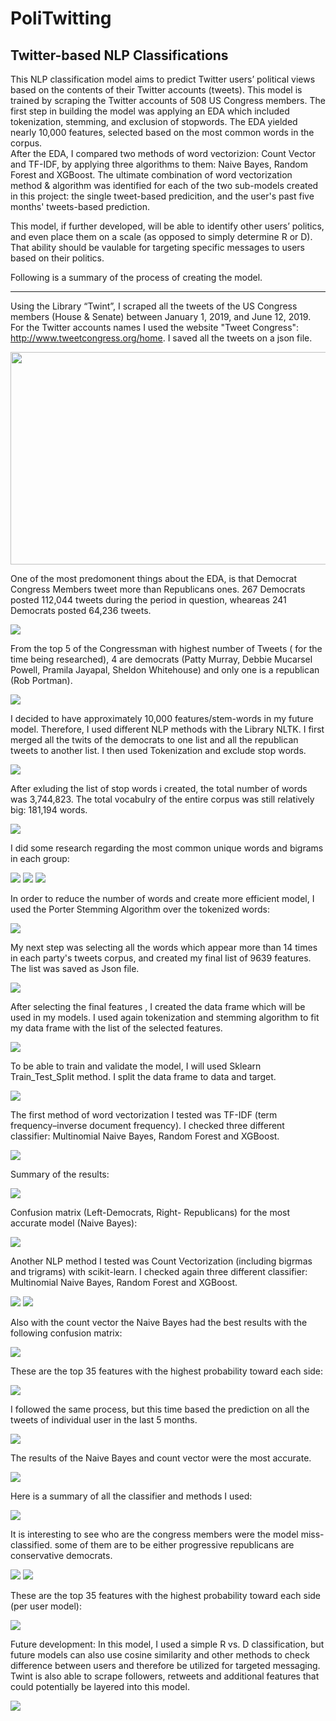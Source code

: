 # PoliTwitting
## Twitter-based NLP Classifications
This NLP classification model aims to predict Twitter users’ political views based on the contents of their Twitter accounts (tweets).
This model is trained by scraping the Twitter accounts of 508 US Congress members. 
The first step in building the model was applying an EDA which included tokenization, stemming, and exclusion of stopwords. The EDA yielded nearly 10,000 features, selected based on the most common words in the corpus.   
After the EDA, I compared two methods of word vectorizion: Count Vector and TF-IDF, by applying three algorithms to them: Naive Bayes, Random Forest and XGBoost. The ultimate combination of word vectorization method & algorithm was identified for each of the two sub-models created in this project: the single tweet-based predicition, and the user's past five months' tweets-based prediction.

This model, if further developed, will be able to identify other users’ politics, and even place them on a scale (as opposed to simply determine R or D).  That ability should be vaulable for targeting specific messages to users based on their politics.




Following is a summary of the process of creating the model.
_____
Using the Library “Twint”, I scraped all the tweets of the US Congress members (House & Senate) between January 1, 2019, and June 12, 2019. For the Twitter accounts names I used the website "Tweet Congress": http://www.tweetcongress.org/home. I saved all the tweets on a json file.

<img src = "./images/image1.png" width="527" height="340">

One of the most predomonent things about the EDA, is that Democrat Congress Members tweet more than Republicans ones. 267 Democrats posted 112,044 tweets during the period in question, wheareas 241 Democrats posted 64,236 tweets.

<img src = "./images/image3.png">

From the top 5 of the  Congressman with  highest number of Tweets ( for the time being researched), 4 are democrats (Patty Murray, Debbie Mucarsel Powell, Pramila Jayapal, Sheldon Whitehouse) and only one is a republican (Rob Portman).

<img src = "./images/image2.png">

I decided to have approximately 10,000 features/stem-words in my future model. Therefore, I used different NLP methods with the Library NLTK. I first merged all the twits of the democrats to one list and all the republican tweets to another list. I then used Tokenization and exclude stop words.

<img src = "./images/image4.png">

After exluding the list of stop words i created, the total number of words was 3,744,823. The total vocabulry of the entire corpus was still relatively big: 181,194 words. 

<img src = "./images/image5.png">

I did some research regarding the most common unique words and bigrams in each group:

<img src = "./images/image6.png">
<img src = "./images/image23.png">
<img src = "./images/image24.png">


In order to reduce the number of words and create more efficient model, I used the Porter Stemming Algorithm over the tokenized words:

<img src = "./images/image7.png">

My next step was selecting all the words which appear more than 14 times in each party's tweets corpus, and created my final list of 9639 features. The list was saved as Json file. 

<img src = "./images/image8.png">

After selecting the final features ,  I created the data frame which will be used in my models. I used again tokenization and stemming algorithm to fit my data frame  with the list of  the selected features.

<img src = "./images/image9.png">

To be able to train and validate the model, I will used Sklearn Train_Test_Split method. I split the data frame to data and target.

<img src = "./images/image10.png">

The first method of word vectorization I tested was TF-IDF (term frequency–inverse document frequency). I checked three different classifier: Multinomial Naive Bayes, Random Forest and XGBoost.


<img src = "./images/image12.png">

Summary of the results:

<img src = "./images/image12.1.png">

Confusion matrix (Left-Democrats, Right- Republicans) for the most accurate model (Naive Bayes):


<img src = "./images/image13.png">

Another NLP method I tested was Count Vectorization (including bigrmas and trigrams) with scikit-learn. I checked again three different classifier: Multinomial Naive Bayes, Random Forest and XGBoost.

<img src = "./images/image14.png">

<img src = "./images/image12.2.png">

Also with the count vector the Naive Bayes had the best results with the following confusion matrix:

<img src = "./images/image15.png">

These are the top 35 features with the highest probability toward each side:

<img src = "./images/image16.png">



I followed the same process, but this time based the prediction on all the tweets of individual user in the last 5 months.

<img src = "./images/image17.png">

The results of the Naive Bayes and count vector were the most accurate.

<img src = "./images/image18.png">

Here is a summary of all the classifier and methods I used:

<img src = "./images/image18.1.png">

It is interesting to see who are the congress members were the model miss-classified. some of them are to be either progressive republicans are conservative democrats. 

<img src = "./images/image19.png">
<img src = "./images/image25.png">

These are the top 35 features with the highest probability toward each side (per user model):

<img src = "./images/image20.png">

Future development: In this model, I used a simple R vs. D classification, but future models can also use cosine similarity and other methods to check difference between users and therefore be utilized for targeted messaging.
Twint is also able to scrape followers, retweets and additional features that could potentially be layered into this model.


<img src = "./images/image22.png">

